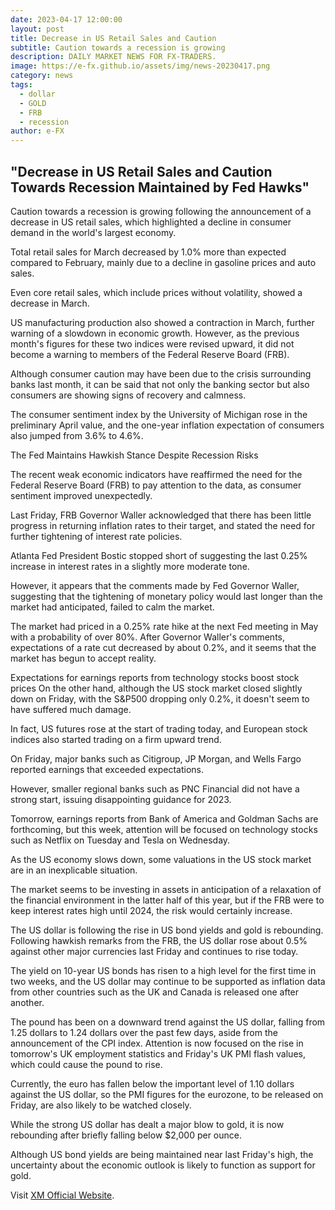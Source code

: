 ```yaml
---
date: 2023-04-17 12:00:00
layout: post
title: Decrease in US Retail Sales and Caution
subtitle: Caution towards a recession is growing
description: DAILY MARKET NEWS FOR FX-TRADERS.
image: https://e-fx.github.io/assets/img/news-20230417.png
category: news
tags:
  - dollar
  - GOLD
  - FRB
  - recession
author: e-FX
---
```


##  "Decrease in US Retail Sales and Caution Towards Recession Maintained by Fed Hawks"

Caution towards a recession is growing following the announcement of a decrease in US retail sales, which highlighted a decline in consumer demand in the world's largest economy.

Total retail sales for March decreased by 1.0% more than expected compared to February, mainly due to a decline in gasoline prices and auto sales.

Even core retail sales, which include prices without volatility, showed a decrease in March.

US manufacturing production also showed a contraction in March, further warning of a slowdown in economic growth. However, as the previous month's figures for these two indices were revised upward, it did not become a warning to members of the Federal Reserve Board (FRB).

Although consumer caution may have been due to the crisis surrounding banks last month, it can be said that not only the banking sector but also consumers are showing signs of recovery and calmness.

The consumer sentiment index by the University of Michigan rose in the preliminary April value, and the one-year inflation expectation of consumers also jumped from 3.6% to 4.6%.

The Fed Maintains Hawkish Stance Despite Recession Risks

The recent weak economic indicators have reaffirmed the need for the Federal Reserve Board (FRB) to pay attention to the data, as consumer sentiment improved unexpectedly.

Last Friday, FRB Governor Waller acknowledged that there has been little progress in returning inflation rates to their target, and stated the need for further tightening of interest rate policies.

Atlanta Fed President Bostic stopped short of suggesting the last 0.25% increase in interest rates in a slightly more moderate tone.

However, it appears that the comments made by Fed Governor Waller, suggesting that the tightening of monetary policy would last longer than the market had anticipated, failed to calm the market.

The market had priced in a 0.25% rate hike at the next Fed meeting in May with a probability of over 80%. After Governor Waller's comments, expectations of a rate cut decreased by about 0.2%, and it seems that the market has begun to accept reality.

Expectations for earnings reports from technology stocks boost stock prices
On the other hand, although the US stock market closed slightly down on Friday, with the S&P500 dropping only 0.2%, it doesn't seem to have suffered much damage.

In fact, US futures rose at the start of trading today, and European stock indices also started trading on a firm upward trend.

On Friday, major banks such as Citigroup, JP Morgan, and Wells Fargo reported earnings that exceeded expectations.

However, smaller regional banks such as PNC Financial did not have a strong start, issuing disappointing guidance for 2023.

Tomorrow, earnings reports from Bank of America and Goldman Sachs are forthcoming, but this week, attention will be focused on technology stocks such as Netflix on Tuesday and Tesla on Wednesday.

As the US economy slows down, some valuations in the US stock market are in an inexplicable situation.

The market seems to be investing in assets in anticipation of a relaxation of the financial environment in the latter half of this year, but if the FRB were to keep interest rates high until 2024, the risk would certainly increase.

The US dollar is following the rise in US bond yields and gold is rebounding.
Following hawkish remarks from the FRB, the US dollar rose about 0.5% against other major currencies last Friday and continues to rise today.

The yield on 10-year US bonds has risen to a high level for the first time in two weeks, and the US dollar may continue to be supported as inflation data from other countries such as the UK and Canada is released one after another.

The pound has been on a downward trend against the US dollar, falling from 1.25 dollars to 1.24 dollars over the past few days, aside from the announcement of the CPI index. Attention is now focused on the rise in tomorrow's UK employment statistics and Friday's UK PMI flash values, which could cause the pound to rise.

Currently, the euro has fallen below the important level of 1.10 dollars against the US dollar, so the PMI figures for the eurozone, to be released on Friday, are also likely to be watched closely.

While the strong US dollar has dealt a major blow to gold, it is now rebounding after briefly falling below $2,000 per ounce.

Although US bond yields are being maintained near last Friday's high, the uncertainty about the economic outlook is likely to function as support for gold.


Visit [XM Official Website](https://clicks.pipaffiliates.com/c?c=550036&l=en&p=0).